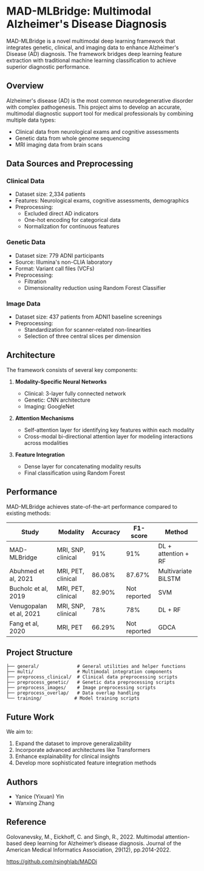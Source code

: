 # MAD-MLBridge: Multimodal Alzheimer's Disease Diagnosis

MAD-MLBridge is a novel multimodal deep learning framework that integrates genetic, clinical, and imaging data to enhance Alzheimer's Disease (AD) diagnosis. The framework bridges deep learning feature extraction with traditional machine learning classification to achieve superior diagnostic performance. 

## Overview

Alzheimer's disease (AD) is the most common neurodegenerative disorder with complex pathogenesis. This project aims to develop an accurate, multimodal diagnostic support tool for medical professionals by combining multiple data types:

- Clinical data from neurological exams and cognitive assessments
- Genetic data from whole genome sequencing
- MRI imaging data from brain scans

## Data Sources and Preprocessing

### Clinical Data
- Dataset size: 2,334 patients
- Features: Neurological exams, cognitive assessments, demographics
- Preprocessing: 
  - Excluded direct AD indicators
  - One-hot encoding for categorical data
  - Normalization for continuous features

### Genetic Data
- Dataset size: 779 ADNI participants
- Source: Illumina's non-CLIA laboratory
- Format: Variant call files (VCFs)
- Preprocessing:
  - Filtration
  - Dimensionality reduction using Random Forest Classifier

### Image Data
- Dataset size: 437 patients from ADNI1 baseline screenings
- Preprocessing:
  - Standardization for scanner-related non-linearities
  - Selection of three central slices per dimension

## Architecture

The framework consists of several key components:

1. **Modality-Specific Neural Networks**
   - Clinical: 3-layer fully connected network
   - Genetic: CNN architecture
   - Imaging: GoogleNet

2. **Attention Mechanisms**
   - Self-attention layer for identifying key features within each modality
   - Cross-modal bi-directional attention layer for modeling interactions across modalities

3. **Feature Integration**
   - Dense layer for concatenating modality results
   - Final classification using Random Forest

## Performance

MAD-MLBridge achieves state-of-the-art performance compared to existing methods:

| Study | Modality | Accuracy | F1-score | Method |
|-------|----------|----------|-----------|---------|
| MAD-MLBridge | MRI, SNP, clinical | 91% | 91% | DL + attention + RF |
| Abuhmed et al, 2021 | MRI, PET, clinical | 86.08% | 87.67% | Multivariate BiLSTM |
| Bucholc et al, 2019 | MRI, PET, clinical | 82.90% | Not reported | SVM |
| Venugopalan et al, 2021 | MRI, SNP, clinical | 78% | 78% | DL + RF |
| Fang et al, 2020 | MRI, PET | 66.29% | Not reported | GDCA |

## Project Structure

```
├── general/              # General utilities and helper functions
├── multi/                # Multimodal integration components
├── preprocess_clinical/  # Clinical data preprocessing scripts
├── preprocess_genetic/   # Genetic data preprocessing scripts
├── preprocess_images/    # Image preprocessing scripts
├── preprocess_overlap/   # Data overlap handling
└── training/            # Model training scripts
```

## Future Work

We aim to:
1. Expand the dataset to improve generalizability
2. Incorporate advanced architectures like Transformers
3. Enhance explainability for clinical insights
4. Develop more sophisticated feature integration methods


## Authors
- Yanice (Yixuan) Yin
- Wanxing Zhang

## Reference
Golovanevsky, M., Eickhoff, C. and Singh, R., 2022. Multimodal attention-based deep learning for Alzheimer’s disease diagnosis. Journal of the American Medical Informatics Association, 29(12), pp.2014-2022.

https://github.com/rsinghlab/MADDi
